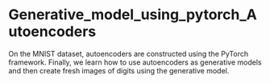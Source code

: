 # Generative_model_using_pytorch_Autoencoders
On the MNIST dataset, autoencoders are constructed using the PyTorch framework. Finally, we learn how to use autoencoders as generative models and then create fresh images of digits using the generative model.
